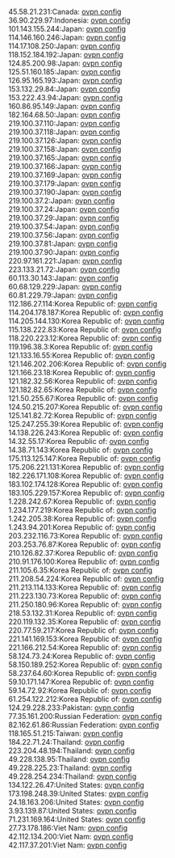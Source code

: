 45.58.21.231:Canada: [ovpn config](vpn/45_58_21_231.ovpn)  
36.90.229.97:Indonesia: [ovpn config](vpn/36_90_229_97.ovpn)  
101.143.155.244:Japan: [ovpn config](vpn/101_143_155_244.ovpn)  
114.146.160.246:Japan: [ovpn config](vpn/114_146_160_246.ovpn)  
114.17.108.250:Japan: [ovpn config](vpn/114_17_108_250.ovpn)  
118.152.184.192:Japan: [ovpn config](vpn/118_152_184_192.ovpn)  
124.85.200.98:Japan: [ovpn config](vpn/124_85_200_98.ovpn)  
125.51.160.185:Japan: [ovpn config](vpn/125_51_160_185.ovpn)  
126.95.165.193:Japan: [ovpn config](vpn/126_95_165_193.ovpn)  
153.132.29.84:Japan: [ovpn config](vpn/153_132_29_84.ovpn)  
153.222.43.94:Japan: [ovpn config](vpn/153_222_43_94.ovpn)  
160.86.95.149:Japan: [ovpn config](vpn/160_86_95_149.ovpn)  
182.164.68.50:Japan: [ovpn config](vpn/182_164_68_50.ovpn)  
219.100.37.110:Japan: [ovpn config](vpn/219_100_37_110.ovpn)  
219.100.37.118:Japan: [ovpn config](vpn/219_100_37_118.ovpn)  
219.100.37.126:Japan: [ovpn config](vpn/219_100_37_126.ovpn)  
219.100.37.158:Japan: [ovpn config](vpn/219_100_37_158.ovpn)  
219.100.37.165:Japan: [ovpn config](vpn/219_100_37_165.ovpn)  
219.100.37.166:Japan: [ovpn config](vpn/219_100_37_166.ovpn)  
219.100.37.169:Japan: [ovpn config](vpn/219_100_37_169.ovpn)  
219.100.37.179:Japan: [ovpn config](vpn/219_100_37_179.ovpn)  
219.100.37.190:Japan: [ovpn config](vpn/219_100_37_190.ovpn)  
219.100.37.2:Japan: [ovpn config](vpn/219_100_37_2.ovpn)  
219.100.37.24:Japan: [ovpn config](vpn/219_100_37_24.ovpn)  
219.100.37.29:Japan: [ovpn config](vpn/219_100_37_29.ovpn)  
219.100.37.54:Japan: [ovpn config](vpn/219_100_37_54.ovpn)  
219.100.37.56:Japan: [ovpn config](vpn/219_100_37_56.ovpn)  
219.100.37.81:Japan: [ovpn config](vpn/219_100_37_81.ovpn)  
219.100.37.90:Japan: [ovpn config](vpn/219_100_37_90.ovpn)  
220.97.161.221:Japan: [ovpn config](vpn/220_97_161_221.ovpn)  
223.133.21.72:Japan: [ovpn config](vpn/223_133_21_72.ovpn)  
60.113.30.143:Japan: [ovpn config](vpn/60_113_30_143.ovpn)  
60.68.129.229:Japan: [ovpn config](vpn/60_68_129_229.ovpn)  
60.81.229.79:Japan: [ovpn config](vpn/60_81_229_79.ovpn)  
112.186.27.114:Korea Republic of: [ovpn config](vpn/112_186_27_114.ovpn)  
114.204.178.187:Korea Republic of: [ovpn config](vpn/114_204_178_187.ovpn)  
114.205.144.130:Korea Republic of: [ovpn config](vpn/114_205_144_130.ovpn)  
115.138.222.83:Korea Republic of: [ovpn config](vpn/115_138_222_83.ovpn)  
118.220.223.12:Korea Republic of: [ovpn config](vpn/118_220_223_12.ovpn)  
119.196.38.3:Korea Republic of: [ovpn config](vpn/119_196_38_3.ovpn)  
121.133.16.55:Korea Republic of: [ovpn config](vpn/121_133_16_55.ovpn)  
121.146.202.206:Korea Republic of: [ovpn config](vpn/121_146_202_206.ovpn)  
121.166.23.18:Korea Republic of: [ovpn config](vpn/121_166_23_18.ovpn)  
121.182.32.56:Korea Republic of: [ovpn config](vpn/121_182_32_56.ovpn)  
121.182.82.65:Korea Republic of: [ovpn config](vpn/121_182_82_65.ovpn)  
121.50.255.67:Korea Republic of: [ovpn config](vpn/121_50_255_67.ovpn)  
124.50.215.207:Korea Republic of: [ovpn config](vpn/124_50_215_207.ovpn)  
125.141.82.72:Korea Republic of: [ovpn config](vpn/125_141_82_72.ovpn)  
125.247.255.39:Korea Republic of: [ovpn config](vpn/125_247_255_39.ovpn)  
14.138.226.243:Korea Republic of: [ovpn config](vpn/14_138_226_243.ovpn)  
14.32.55.17:Korea Republic of: [ovpn config](vpn/14_32_55_17.ovpn)  
14.38.71.143:Korea Republic of: [ovpn config](vpn/14_38_71_143.ovpn)  
175.113.125.147:Korea Republic of: [ovpn config](vpn/175_113_125_147.ovpn)  
175.206.221.131:Korea Republic of: [ovpn config](vpn/175_206_221_131.ovpn)  
182.226.171.108:Korea Republic of: [ovpn config](vpn/182_226_171_108.ovpn)  
183.102.174.128:Korea Republic of: [ovpn config](vpn/183_102_174_128.ovpn)  
183.105.229.157:Korea Republic of: [ovpn config](vpn/183_105_229_157.ovpn)  
1.228.242.67:Korea Republic of: [ovpn config](vpn/1_228_242_67.ovpn)  
1.234.177.219:Korea Republic of: [ovpn config](vpn/1_234_177_219.ovpn)  
1.242.205.38:Korea Republic of: [ovpn config](vpn/1_242_205_38.ovpn)  
1.243.94.201:Korea Republic of: [ovpn config](vpn/1_243_94_201.ovpn)  
203.232.116.73:Korea Republic of: [ovpn config](vpn/203_232_116_73.ovpn)  
203.253.76.87:Korea Republic of: [ovpn config](vpn/203_253_76_87.ovpn)  
210.126.82.37:Korea Republic of: [ovpn config](vpn/210_126_82_37.ovpn)  
210.91.176.100:Korea Republic of: [ovpn config](vpn/210_91_176_100.ovpn)  
211.105.6.35:Korea Republic of: [ovpn config](vpn/211_105_6_35.ovpn)  
211.208.54.224:Korea Republic of: [ovpn config](vpn/211_208_54_224.ovpn)  
211.213.114.133:Korea Republic of: [ovpn config](vpn/211_213_114_133.ovpn)  
211.223.130.73:Korea Republic of: [ovpn config](vpn/211_223_130_73.ovpn)  
211.250.180.96:Korea Republic of: [ovpn config](vpn/211_250_180_96.ovpn)  
218.53.132.31:Korea Republic of: [ovpn config](vpn/218_53_132_31.ovpn)  
220.119.132.35:Korea Republic of: [ovpn config](vpn/220_119_132_35.ovpn)  
220.77.59.217:Korea Republic of: [ovpn config](vpn/220_77_59_217.ovpn)  
221.141.169.153:Korea Republic of: [ovpn config](vpn/221_141_169_153.ovpn)  
221.166.212.54:Korea Republic of: [ovpn config](vpn/221_166_212_54.ovpn)  
58.124.73.24:Korea Republic of: [ovpn config](vpn/58_124_73_24.ovpn)  
58.150.189.252:Korea Republic of: [ovpn config](vpn/58_150_189_252.ovpn)  
58.237.64.60:Korea Republic of: [ovpn config](vpn/58_237_64_60.ovpn)  
59.10.171.147:Korea Republic of: [ovpn config](vpn/59_10_171_147.ovpn)  
59.14.72.92:Korea Republic of: [ovpn config](vpn/59_14_72_92.ovpn)  
61.254.122.212:Korea Republic of: [ovpn config](vpn/61_254_122_212.ovpn)  
124.29.228.233:Pakistan: [ovpn config](vpn/124_29_228_233.ovpn)  
77.35.161.200:Russian Federation: [ovpn config](vpn/77_35_161_200.ovpn)  
82.162.61.86:Russian Federation: [ovpn config](vpn/82_162_61_86.ovpn)  
118.165.51.215:Taiwan: [ovpn config](vpn/118_165_51_215.ovpn)  
184.22.71.24:Thailand: [ovpn config](vpn/184_22_71_24.ovpn)  
223.204.48.194:Thailand: [ovpn config](vpn/223_204_48_194.ovpn)  
49.228.138.95:Thailand: [ovpn config](vpn/49_228_138_95.ovpn)  
49.228.225.23:Thailand: [ovpn config](vpn/49_228_225_23.ovpn)  
49.228.254.234:Thailand: [ovpn config](vpn/49_228_254_234.ovpn)  
134.122.26.47:United States: [ovpn config](vpn/134_122_26_47.ovpn)  
173.198.248.39:United States: [ovpn config](vpn/173_198_248_39.ovpn)  
24.18.163.206:United States: [ovpn config](vpn/24_18_163_206.ovpn)  
3.93.139.87:United States: [ovpn config](vpn/3_93_139_87.ovpn)  
71.231.169.164:United States: [ovpn config](vpn/71_231_169_164.ovpn)  
27.73.178.186:Viet Nam: [ovpn config](vpn/27_73_178_186.ovpn)  
42.112.134.200:Viet Nam: [ovpn config](vpn/42_112_134_200.ovpn)  
42.117.37.201:Viet Nam: [ovpn config](vpn/42_117_37_201.ovpn)  
